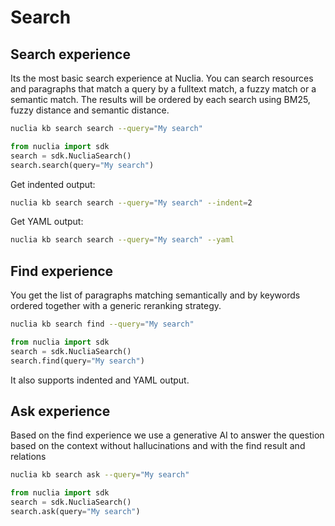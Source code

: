 # Search

## Search experience

Its the most basic search experience at Nuclia. You can search resources and paragraphs that match a query by a fulltext match, a fuzzy match or a semantic match. The results will be ordered by each search using BM25, fuzzy distance and semantic distance.

```bash
nuclia kb search search --query="My search"
```

```python
from nuclia import sdk
search = sdk.NucliaSearch()
search.search(query="My search")
```

Get indented output:

```bash
nuclia kb search search --query="My search" --indent=2
```

Get YAML output:

```bash
nuclia kb search search --query="My search" --yaml
```

## Find experience

You get the list of paragraphs matching semantically and by keywords ordered together with a generic reranking strategy.

```bash
nuclia kb search find --query="My search"
```

```python
from nuclia import sdk
search = sdk.NucliaSearch()
search.find(query="My search")
```

It also supports indented and YAML output.

## Ask experience

Based on the find experience we use a generative AI to answer the question based on the context without hallucinations and with the find result and relations

```bash
nuclia kb search ask --query="My search"
```

```python
from nuclia import sdk
search = sdk.NucliaSearch()
search.ask(query="My search")
```
